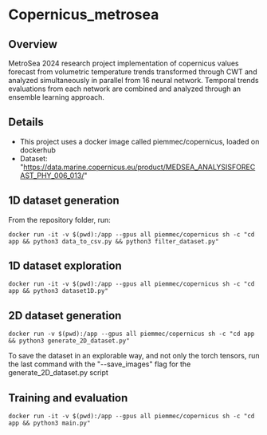 # Copernicus_metrosea

## Overview

MetroSea 2024 research project implementation of copernicus values forecast from volumetric temperature trends transformed through CWT and analyzed simultaneously in parallel from 16 neural network. Temporal trends evaluations from each network are combined and analyzed through an ensemble learning approach.

## Details

- This project uses a docker image called piemmec/copernicus, loaded on dockerhub
- Dataset: "https://data.marine.copernicus.eu/product/MEDSEA_ANALYSISFORECAST_PHY_006_013/"



## 1D dataset generation

From the repository folder, run:

``` docker run -it -v $(pwd):/app --gpus all piemmec/copernicus sh -c "cd app && python3 data_to_csv.py && python3 filter_dataset.py" ```

## 1D dataset exploration

``` docker run -it -v $(pwd):/app --gpus all piemmec/copernicus sh -c "cd app && python3 dataset1D.py" ```

## 2D dataset generation

``` docker run -v $(pwd):/app --gpus all piemmec/copernicus sh -c "cd app && python3 generate_2D_dataset.py" ```

To save the dataset in an explorable way, and not only the torch tensors, run the last command with the "--save_images" flag for the generate_2D_dataset.py script

## Training and evaluation

``` docker run -it -v $(pwd):/app --gpus all piemmec/copernicus sh -c "cd app && python3 main.py" ```
